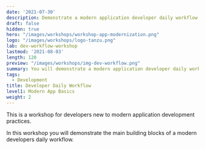 ```yaml
---
date: '2021-07-30'
description: Demonstrate a modern application developer daily workflow.
draft: false
hidden: true
hero: "/images/workshops/workshop-app-modernization.png"
logo: "/images/workshops/logo-tanzu.png"
lab: dev-workflow-workshop
lastmod: '2021-08-03'
length: 120
preview: "/images/workshops/img-dev-workflow.png"
summary: You will demonstrate a modern application developer daily workflow.
tags:
  - Development
title: Developer Daily Workflow
level1: Modern App Basics
weight: 2
---
```


This is a workshop for developers new to modern application
development practices.

In this workshop you will demonstrate the main building blocks of
a modern developers daily workflow.
